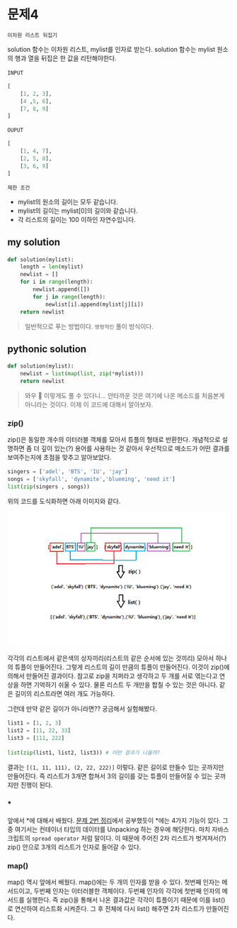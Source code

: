 # 문제4

`이차원 리스트 뒤집기`

solution 함수는 이차원 리스트, mylist를 인자로 받는다.
solution 함수는 mylist 원소의 행과 열을 뒤집은 한 값을 리턴해야한다.

`INPUT`

```python
[
    [1, 2, 3],
    [4 ,5, 6],
    [7, 8, 9]
]
```

`OUPUT`

```python
[
    [1, 4, 7],
    [2, 5, 8],
    [3, 6, 9]
]
```

`제한 조건`

- mylist의 원소의 길이는 모두 같습니다.
- mylist의 길이는 mylist[0]의 길이와 같습니다.
- 각 리스트의 길이는 100 이하인 자연수입니다.

## my solution

```python
def solution(mylist):
    length = len(mylist)
    newlist = []
    for i in range(length):
        newlist.append([])
        for j in range(length):
            newlist[i].append(mylist[j][i])
    return newlist
```

> 일반적으로 푸는 방법이다. `명령적인` 풀이 방식이다.

## pythonic solution

```python
def solution(mylist):
    newlist = list(map(list, zip(*mylist)))
    return newlist
```

> 와우 🤩 이렇게도 풀 수 있다니... 안타까운 것은 여기에 나온 메소드를 처음본게 아니라는 것이다. 이제 이 코드에 대해서 알아보자.

### zip()

zip()은 동일한 개수의 이터러블 객체를 모아서 튜플의 형태로 반환한다. 개념적으로 설명하면 좀 더 깊이 있는(?) 용어를 사용하는 것 같아서 우선적으로 메소드가 어떤 결과를 보여주는지에 초점을 맞추고 알아보았다.

```python
singers = ['adel', 'BTS', 'IU', 'jay']
songs = ['skyfall', 'dynamite','blueming', 'need it']
list(zip(singers , songs))
```

위의 코드를 도식화하면 아래 이미지와 같다.

![zip](../images/zip.png)

각각의 리스트에서 같은색의 상자끼리(리스트의 같은 순서에 있는 것끼리) 모아서 하나의 튜플이 만들어진다. 그렇게 리스트의 길이 만큼의 튜플이 만들어진다. 이것이 zip()에 의해서 만들어진 결과이다. 참고로 zip을 지퍼라고 생각하고 두 개를 서로 엮는다고 연상을 하면 기억하기 쉬울 수 있다. 물론 리스트 두 개만을 합칠 수 있는 것은 아니다. 같은 길이의 리스트라면 여러 개도 가능하다.

그런데 만약 같은 길이가 아니라면?? 궁금해서 실험해봤다.

```python
list1 = [1, 2, 3]
list2 = [11, 22, 33]
list3 = [111, 222]

list(zip(list1, list2, list3)) # 어떤 결과가 나올까?
```

결과는 `[(1, 11, 111), (2, 22, 222)]` 이렇다. 같은 길이로 만들수 있는 곳까지만 만들어진다. 즉 리스트가 3개면 합쳐서 3의 길이를 갖는 튜플이 만들어질 수 있는 곳까지만 진행이 된다.

### \*

앞에서 *에 대해서 배웠다. [문제 2번 정리](pb2.md)에서 공부했듯이 *에는 4가지 기능이 있다. 그 중 여기서는 컨테이너 타입의 데이터를 Unpacking 하는 경우에 해당한다. 마치 자바스크립트의 `spread operator` 처럼 말이다. 이 때문에 주어진 2차 리스트가 벗겨져서(?) zip() 안으로 3개의 리스트가 인자로 들어갈 수 있다.

### map()

map() 역시 앞에서 배웠다. map()에는 두 개의 인자를 받을 수 있다. 첫번째 인자는 메서드이고, 두번째 인자는 이터러블한 객체이다. 두번째 인자의 각각에 첫번째 인자의 메서드를 실행한다. 즉 zip()을 통해서 나온 결과값은 각각이 튜플이기 때문에 이를 list()로 연산하여 리스트화 시켜준다. 그 후 전체에 다시 list() 해주면 2차 리스트가 만들어진다.

